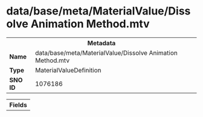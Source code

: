 <h1>data/base/meta/MaterialValue/Dissolve Animation Method.mtv</h1><table><tr><th colspan="100%">Metadata</th></tr><tr><td><b>Name</b></td><td>data/base/meta/MaterialValue/Dissolve Animation Method.mtv</td></tr><tr><td><b>Type</b></td><td>MaterialValueDefinition</td></tr><tr><td><b>SNO ID</b></td><td>1076186</td></tr></table>

<table><tr><th colspan="100%">Fields</th></tr></table>

